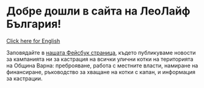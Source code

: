 # Добре дошли в сайта на ЛеоЛайф България!

[Click here for English](index.en.md)

Заповядайте в [нашата Фейсбук страница](https://www.facebook.com/p/LeoLife-Bulgaria-61557787567126), където публикуваме новости за кампанията ни за кастрация на всички улични котки на територията на Община Варна: преброяване, работа с местните власти, намиране на финансиране, ръководство за хващане на котки с капан, и информация за кастрации.
